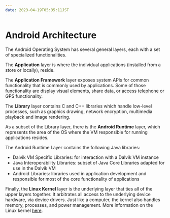 ```yaml
---
date: 2023-04-19T05:35:11JST
---
```


Android Architecture
====================

The Android Operating System has several general layers, each with a set
of specialized functionalities.

The **Application** layer is where the individual applications
(installed from a store or locally), reside.

The **Application Framework** layer exposes system APIs for common
functionality that is commonly used by applications. Some of those
functionality are display visual elements, share data, or access
telephone or GPS functionality.

The **Library** layer contains C and C++ libraries which handle
low-level processes, such as graphics drawing, network encryption,
multimedia playback and image rendering.

As a subset of the Library layer, there is the **Android Runtime**
layer, which represents the area of the OS where the VM responsible for
running applications resides.

The Android Runtime Layer contains the following Java libraries:

-   Dalvik VM Specific Libraries: for interaction with a Dalvik VM
    instance
-   Java Interoperability Libraries: subset of Java Core Libraries
    adapted for use in the Dalvik VM
-   Android Libraries: libraries used in application development and
    responsible for most of the core functionality of applications

Finally, the **Linux Kernel** layer is the underlying layer that ties
all of the upper layers together. It arbitrates all access to the
underlying device hardware, via device drivers. Just like a computer,
the kernel also handles memory, processes, and power management. More
information on the Linux kernel
[here](https://en.wikipedia.org/wiki/Linux_kernel).
